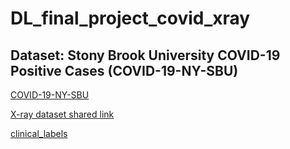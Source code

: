 # DL_final_project_covid_xray
## Dataset: Stony Brook University COVID-19 Positive Cases (COVID-19-NY-SBU)
[COVID-19-NY-SBU](https://wiki.cancerimagingarchive.net/pages/viewpage.action?pageId=89096912)

[X-ray dataset shared link](https://uab365-my.sharepoint.com/:f:/g/personal/ycl2_uab_edu/EisD5x9tXrdKuEhjiaAqteMBnv2gBGIVZ_abMVoKm1QNkw?e=zJfNIG)

[clinical_labels](https://uab365-my.sharepoint.com/:x:/g/personal/ycl2_uab_edu/ESodzcV66XJPtBFECJ-Qtm0By53rJ8G71-6PzB4CrK2dKQ?e=B78fEd)
